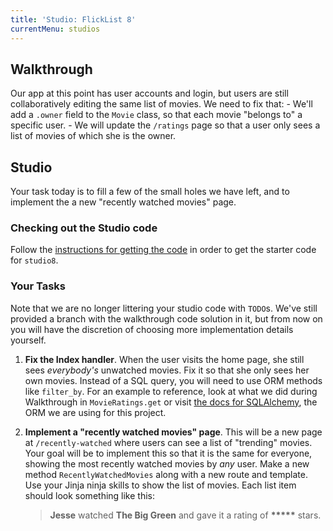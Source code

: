 ```yaml
---
title: 'Studio: FlickList 8'
currentMenu: studios
---
```



## Walkthrough

Our app at this point has user accounts and login, but users are still collaboratively editing the same list of movies. We need to fix that:
    - We'll add a `.owner` field to the `Movie` class, so that each movie "belongs to" a specific user.
    - We will update the `/ratings` page so that a user only sees a list of movies of which she is the owner.


## Studio

Your task today is to fill a few of the small holes we have left, and to implement the a new "recently watched movies" page.

### Checking out the Studio code

Follow the [instructions for getting the code][get-the-code] in order to get the starter code for `studio8`.

### Your Tasks

Note that we are no longer littering your studio code with `TODO`s. We've still provided a branch with the walkthrough code solution in it, but from now on you will have the discretion of choosing more implementation details yourself.

1. **Fix the Index handler**. When the user visits the home page, she still sees *everybody's* unwatched movies. Fix it so that she only sees her own movies. Instead of a SQL query, you will need to use ORM methods like `filter_by`. For an example to reference, look at what we did during Walkthrough in `MovieRatings.get` or visit [the docs for SQLAlchemy](https://www.sqlalchemy.org/), the ORM we are using for this project.

2. **Implement a "recently watched movies" page**. This will be a new page at `/recently-watched` where users can see a list of "trending" movies. Your goal will be to implement this so that it is the same for everyone, showing the most recently watched movies by *any* user. Make a new method `RecentlyWatchedMovies` along with a new route and template. Use your Jinja ninja skills to show the list of movies. Each list item should look something like this:

    > <strong>Jesse</strong> watched <strong>The Big Green</strong> and gave it a rating of <strong>*****</strong> stars.

[get-the-code]: ../getting-the-code/

